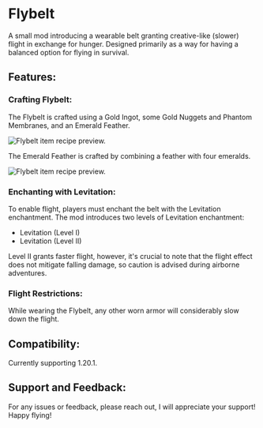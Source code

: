 # Flybelt

A small mod introducing a wearable belt granting creative-like (slower) flight in exchange for hunger. Designed primarily as a way for having a balanced option for flying in survival.

## Features:

### Crafting Flybelt:

The Flybelt is crafted using a Gold Ingot, some Gold Nuggets and Phantom Membranes, and an Emerald Feather.

<picture>
  <source media="(prefers-color-scheme: dark)" srcset="https://raw.githubusercontent.com/thaetim/Flybelt/master/.media/flybelt_recipe_dark.png">
  <source media="(prefers-color-scheme: light)" srcset="https://raw.githubusercontent.com/thaetim/Flybelt/master/.media/flybelt_recipe_light.png">
  <img alt="Flybelt item recipe preview.">
</picture>

The Emerald Feather is crafted by combining a feather with four emeralds.

<picture>
  <source media="(prefers-color-scheme: dark)" srcset="https://raw.githubusercontent.com/thaetim/Flybelt/master/.media/emerald_feather_recipe_dark.png">
  <source media="(prefers-color-scheme: light)" srcset="https://raw.githubusercontent.com/thaetim/Flybelt/master/.media/emerald_feather_recipe_light.png">
  <img alt="Flybelt item recipe preview.">
</picture>

### Enchanting with Levitation:

To enable flight, players must enchant the belt with the Levitation enchantment. The mod introduces two levels of Levitation enchantment:

- Levitation (Level I)
- Levitation (Level II)

Level II grants faster flight, however, it's crucial to note that the flight effect does not mitigate falling damage, so caution is advised during airborne adventures.

### Flight Restrictions:

While wearing the Flybelt, any other worn armor will considerably slow down the flight.

## Compatibility:

Currently supporting 1.20.1.

## Support and Feedback:

For any issues or feedback, please reach out, I will appreciate your support! Happy flying!